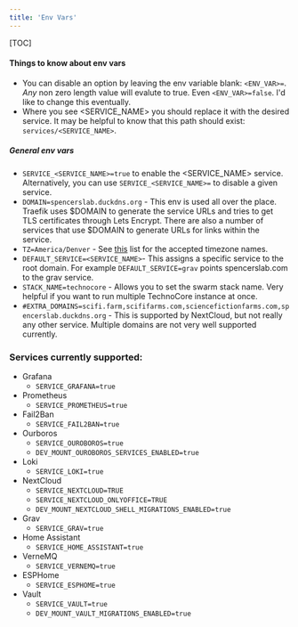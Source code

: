 ```yaml
---
title: 'Env Vars'
---
```


[TOC]

#### Things to know about env vars
- You can disable an option by leaving the env variable blank: `<ENV_VAR>=`. *Any* non zero length value will evalute to true. Even `<ENV_VAR>=false`. I'd like to change this eventually. 
- Where you see <SERVICE_NAME> you should replace it with the desired service. It may be helpful to know that this path should exist: `services/<SERVICE_NAME>`. 

##### General env vars
- `SERVICE_<SERVICE_NAME>=true` to enable the <SERVICE_NAME> service. Alternatively, you can use `SERVICE_<SERVICE_NAME>=` to disable a given service. 
- `DOMAIN=spencerslab.duckdns.org` - This env is used all over the place. Traefik uses $DOMAIN to generate the service URLs and tries to get TLS certificates through Lets Encrypt. There are also a number of services that use $DOMAIN to generate URLs for links within the service. 
- `TZ=America/Denver` - See [this](https://en.wikipedia.org/wiki/List_of_tz_database_time_zones) list for the accepted timezone names.
- `DEFAULT_SERVICE=<SERVICE_NAME>`- This assigns a specific service to the root domain. For example `DEFAULT_SERVICE=grav` points spencerslab.com to the grav service. 
- `STACK_NAME=technocore` - Allows you to set the swarm stack name. Very helpful if you want to run multiple TechnoCore instance at once. 
- `#EXTRA_DOMAINS=scifi.farm,scififarms.com,sciencefictionfarms.com,spencerslab.duckdns.org` - This is supported by NextCloud, but not really any other service. Multiple domains are not very well supported currently.

### Services currently supported:
- Grafana
    - `SERVICE_GRAFANA=true`
- Prometheus
    - `SERVICE_PROMETHEUS=true`
- Fail2Ban
    - `SERVICE_FAIL2BAN=true`
- Ourboros
    - `SERVICE_OUROBOROS=true`
    - `DEV_MOUNT_OUROBOROS_SERVICES_ENABLED=true`
- Loki
    - `SERVICE_LOKI=true`
- NextCloud
    - `SERVICE_NEXTCLOUD=TRUE`
    - `SERVICE_NEXTCLOUD_ONLYOFFICE=TRUE`
    - `DEV_MOUNT_NEXTCLOUD_SHELL_MIGRATIONS_ENABLED=true`
- Grav 
    - `SERVICE_GRAV=true`
- Home Assistant
    - `SERVICE_HOME_ASSISTANT=true`
- VerneMQ
    - `SERVICE_VERNEMQ=true`
- ESPHome
    - `SERVICE_ESPHOME=true`
- Vault
    - `SERVICE_VAULT=true`
    - `DEV_MOUNT_VAULT_MIGRATIONS_ENABLED=true`
